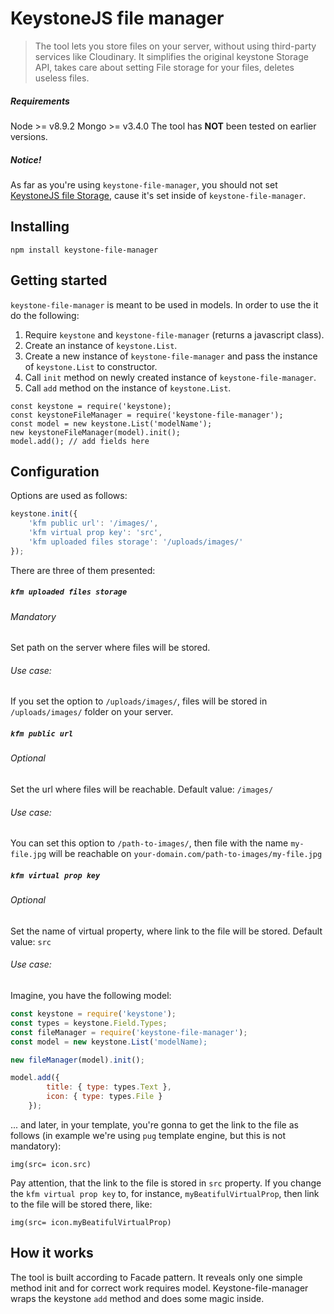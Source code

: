# KeystoneJS file manager
>The tool lets you store files on your server, without using third-party services like Cloudinary. It simplifies the original keystone Storage API, takes care about setting File storage for your files, deletes useless files.
##### Requirements
Node >= v8.9.2
Mongo >= v3.4.0
The tool has **NOT** been tested on earlier versions.
##### Notice! 
As far as you're using `keystone-file-manager`, you should not set [KeystoneJS file Storage](https://keystonejs.com/api/field/file), cause it's set inside of `keystone-file-manager`.

## Installing
 
```
npm install keystone-file-manager
```
## Getting started
`keystone-file-manager` is meant to be used in models. In order to use the it do the following:
1. Require `keystone` and `keystone-file-manager` (returns a javascript class).
2. Create an instance of `keystone.List`.
3. Create a new instance of `keystone-file-manager` and pass the instance of `keystone.List` to constructor.
4. Call `init` method on newly created instance of `keystone-file-manager`.
5. Call `add` method on the instance of `keystone.List`.
```
const keystone = require('keystone);
const keystoneFileManager = require('keystone-file-manager');
const model = new keystone.List('modelName');
new keystoneFileManager(model).init();
model.add(); // add fields here
```
## Configuration
Options are used as follows:
```js
keystone.init({
    'kfm public url': '/images/',
    'kfm virtual prop key': 'src',
    'kfm uploaded files storage': '/uploads/images/'
});
```

There are three of them presented:

##### `kfm uploaded files storage` 
###### Mandatory
Set path on the server where files will be stored.
###### Use case:
If you set the option to `/uploads/images/`, files will be stored in `/uploads/images/` folder on your server.

##### `kfm public url` 
###### Optional
Set the url where files will be reachable.
Default value: `/images/`
###### Use case:
You can set this option to `/path-to-images/`, then file with the name `my-file.jpg` will be reachable on `your-domain.com/path-to-images/my-file.jpg`

##### `kfm virtual prop key` 
###### Optional
Set the name of virtual property, where link to the file will be stored.
Default value: `src`
###### Use case:
Imagine, you have the following model:
```js
const keystone = require('keystone');
const types = keystone.Field.Types;
const fileManager = require('keystone-file-manager');
const model = new keystone.List('modelName);

new fileManager(model).init();

model.add({
        title: { type: types.Text },
        icon: { type: types.File }
    });
```

... and later, in your template, you're gonna to get the link to the file as follows (in example we're using `pug` template engine, but this is not mandatory):
```
img(src= icon.src)
```
Pay attention, that the link to the file is stored in `src` property. If you change the `kfm virtual prop key` to, for instance, `myBeatifulVirtualProp`, then link to the file will be stored there, like:
```
img(src= icon.myBeatifulVirtualProp)
```

## How it works
The tool is built according to Facade pattern. It reveals only one simple method init and for correct work requires model. Keystone-file-manager wraps the keystone `add` method and does some magic inside.
